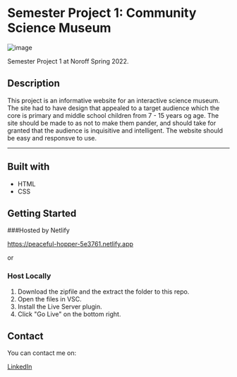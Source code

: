 # Semester Project 1: Community Science Museum

![image](https://user-images.githubusercontent.com/73695367/171677630-87e16a6e-9755-4541-86b4-b2bc9f5f5394.png)

Semester Project 1 at Noroff Spring 2022. 

## Description

This project is an informative website for an interactive science museum. The site had to have design that appealed to a target audience which the core is primary and middle school children from 7 - 15 years og age. The site should be made to as not to make them pander, and should take for granted that the audience is inquisitive and intelligent. The website should be easy and responsve to use. 

<hr>

## Built with

* HTML
* CSS


## Getting Started

###Hosted by Netlify

https://peaceful-hopper-5e3761.netlify.app

or

### Host Locally

1. Download the zipfile and the extract the folder to this repo.
2. Open the files in VSC.
3. Install the Live Server plugin.
4. Click "Go Live" on the bottom right.


## Contact

You can contact me on:

[LinkedIn](https://www.linkedin.com/in/karla-mae-rabe-71b1351b5)
